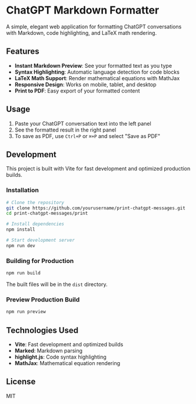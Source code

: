 # ChatGPT Markdown Formatter

A simple, elegant web application for formatting ChatGPT conversations with Markdown, code highlighting, and LaTeX math rendering.

## Features

- **Instant Markdown Preview**: See your formatted text as you type
- **Syntax Highlighting**: Automatic language detection for code blocks
- **LaTeX Math Support**: Render mathematical equations with MathJax
- **Responsive Design**: Works on mobile, tablet, and desktop
- **Print to PDF**: Easy export of your formatted content

## Usage

1. Paste your ChatGPT conversation text into the left panel
2. See the formatted result in the right panel
3. To save as PDF, use `Ctrl+P` or `⌘+P` and select "Save as PDF"

## Development

This project is built with Vite for fast development and optimized production builds.

### Installation

```bash
# Clone the repository
git clone https://github.com/yourusername/print-chatgpt-messages.git
cd print-chatgpt-messages/print

# Install dependencies
npm install

# Start development server
npm run dev
```

### Building for Production

```bash
npm run build
```

The built files will be in the `dist` directory.

### Preview Production Build

```bash
npm run preview
```

## Technologies Used

- **Vite**: Fast development and optimized builds
- **Marked**: Markdown parsing
- **highlight.js**: Code syntax highlighting
- **MathJax**: Mathematical equation rendering

## License

MIT 